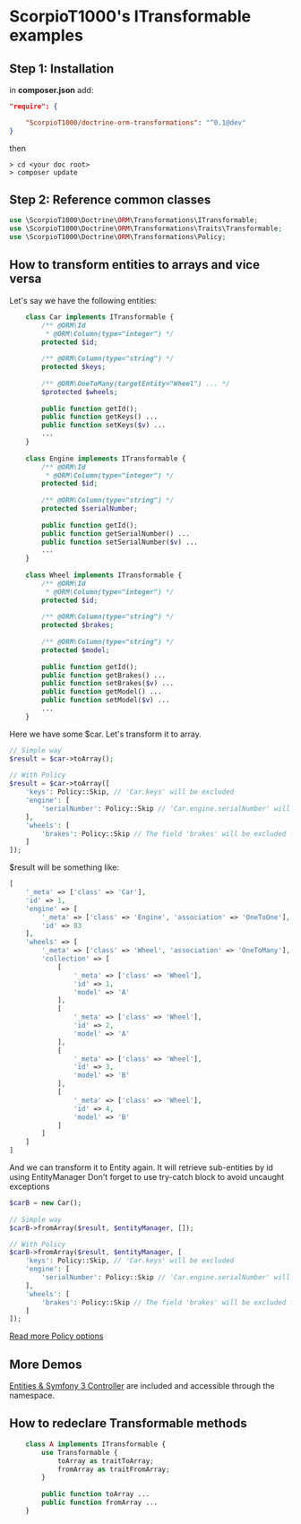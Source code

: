ScorpioT1000's ITransformable examples
======================================

Step 1: Installation
--------------------

in **composer.json** add:
```json
"require": {

    "ScorpioT1000/doctrine-orm-transformations": "^0.1@dev"
}
```
then
```shell
> cd <your doc root>
> composer update
```

Step 2: Reference common classes
--------------------------------

```php
use \ScorpioT1000\Doctrine\ORM\Transformations\ITransformable;
use \ScorpioT1000\Doctrine\ORM\Transformations\Traits\Transformable;
use \ScorpioT1000\Doctrine\ORM\Transformations\Policy;
```

How to transform entities to arrays and vice versa
--------------------------------------------------

Let's say we have the following entities:

```php
    class Car implements ITransformable {
        /** @ORM\Id
         * @ORM\Column(type="integer") */
        protected $id;
        
        /** @ORM\Column(type="string") */
        protected $keys;
        
        /** @ORM\OneToMany(targetEntity="Wheel") ... */
        $protected $wheels;
        
        public function getId();
        public function getKeys() ...
        public function setKeys($v) ...
        ...
    }
    
    class Engine implements ITransformable {
        /** @ORM\Id
         * @ORM\Column(type="integer") */
        protected $id;
        
        /** @ORM\Column(type="string") */
        protected $serialNumber;
        
        public function getId();
        public function getSerialNumber() ...
        public function setSerialNumber($v) ...
        ...
    }
    
    class Wheel implements ITransformable {
        /** @ORM\Id
         * @ORM\Column(type="integer") */
        protected $id;
        
        /** @ORM\Column(type="string") */
        protected $brakes;
        
        /** @ORM\Column(type="string") */
        protected $model;
        
        public function getId();
        public function getBrakes() ...
        public function setBrakes($v) ...
        public function getModel() ...
        public function setModel($v) ...
        ...
    }
```

Here we have some $car. Let's transform it to array.

```php
// Simple way
$result = $car->toArray();
    
// With Policy
$result = $car->toArray([
    'keys': Policy::Skip, // 'Car.keys' will be excluded
    'engine': [
        'serialNumber': Policy::Skip // 'Car.engine.serialNumber' will be excluded
    ],
    'wheels': [
        'brakes': Policy::Skip // The field 'brakes' will be excluded from each Entity in 'Car.engine.wheels' Collection
    ]
]);
```
            
$result will be something like:

```php
[
    '_meta' => ['class' => 'Car'],
    'id' => 1,
    'engine' => [
        '_meta' => ['class' => 'Engine', 'association' => 'OneToOne'],
        'id' => 83
    ],
    'wheels' => [
        '_meta' => ['class' => 'Wheel', 'association' => 'OneToMany'],
        'collection' => [
            [
                '_meta' => ['class' => 'Wheel'],
                'id' => 1,
                'model' => 'A'
            ],
            [
                '_meta' => ['class' => 'Wheel'],
                'id' => 2,
                'model' => 'A'
            ],
            [
                '_meta' => ['class' => 'Wheel'],
                'id' => 3,
                'model' => 'B'
            ],
            [
                '_meta' => ['class' => 'Wheel'],
                'id' => 4,
                'model' => 'B'
            ]
        ]
    ]
]
```

    
    
And we can transform it to Entity again.
It will retrieve sub-entities by id using EntityManager
Don't forget to use try-catch block to avoid uncaught exceptions

```php
$carB = new Car();
    
// Simple way
$carB->fromArray($result, $entityManager, []);

// With Policy
$carB->fromArray($result, $entityManager, [
    'keys': Policy::Skip, // 'Car.keys' will be excluded
    'engine': [
        'serialNumber': Policy::Skip // 'Car.engine.serialNumber' will be excluded
    ],
    'wheels': [
        'brakes': Policy::Skip // The field 'brakes' will be excluded from each Entity in 'Car.engine.wheels' Collection
    ]
]);
```

[Read more Policy options](https://github.com/ScorpioT1000/doctrine-orm-transformations/blob/master/src/Policy.php)

More Demos
----------
[Entities & Symfony 3 Controller](https://github.com/ScorpioT1000/doctrine-orm-transformations/tree/master/src/Demo) are included and accessible through the namespace.


How to redeclare Transformable methods
--------------------------------------

```php
    class A implements ITransformable {
        use Transformable {
            toArray as traitToArray;
            fromArray as traitFromArray;
        }
        
        public function toArray ...
        public function fromArray ...
    }
```
